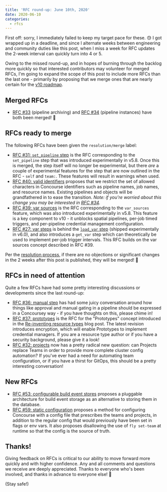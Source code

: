 ```yaml
---
title: 'RFC round-up: June 10th, 2020'
date: 2020-06-10
categories:
  - rfcs
---
```


First off: sorry, I immediately failed to keep my target pace for these. 😓 I got wrapped up in a deadline, and since I
alternate weeks between engineering and community duties like this post, when I miss a week for RFC updates the 2-week
interval can quickly turn into 4 or 5.

<!-- more -->

Owing to the missed round-up, and in hopes of burning through the backlog more quickly so that interested contributors
may volunteer for merged RFCs, I'm going to expand the scope of this post to include more RFCs than the last one -
primarily by proposing that we merge ones that are nearly certain for
the [v10 roadmap](../2019/2019-07-17-core-roadmap-towards-v10.md).

## Merged RFCs

- [RFC #33](https://github.com/concourse/rfcs/pull/33) (pipeline archiving)
  and [RFC #34](https://github.com/concourse/rfcs/pull/34) (pipeline instances) have both been merged! 🎉

## RFCs ready to merge

The following RFCs have been given the `resolution/merge` label:

- [RFC #31: `set_pipeline` step](https://github.com/concourse/rfcs/pull/31) is the RFC corresponding to the
  `set_pipeline` step that was introduced experimentally in v5.8. Once this is merged, the step itself will no longer be
  experimental, but there _are_ a couple of experimental features for the step that are now outlined in the RFC - `self`
  and `team:`. These features will result in warnings when used.
- [RFC #40: valid identifiers](https://github.com/concourse/rfcs/pull/40) proposes that we restrict the set of allowed
  characters in Concourse identifiers such as pipeline names, job names, and resource names. Existing pipelines and
  objects will be grandfathered in to ease the transition. _Note: if you're worried about this change you may be
  interested in [RFC #34](https://github.com/concourse/rfcs/pull/34)._
- [RFC #39: var sources](https://github.com/concourse/rfcs/pull/39) is the RFC corresponding to the `var_sources`
  feature, which was also introduced experimentally in v5.8. This feature is a key component to v10 - it unblocks
  spatial pipelines, per-job timed triggers, and per-pipeline credential management configuration.
- [RFC #27: var steps](https://github.com/concourse/rfcs/pull/27) is behind the [
  `load_var` step](https://concourse-ci.org/jobs.html#load-var-step) (shipped experimentally in v6.0), and also
  introduces a `get_var` step which can theoretically be used to implement per-job trigger intervals. This RFC builds on
  the var sources concept described in RFC #39.

Per the [resolution process](https://github.com/concourse/rfcs/blob/master/README.md#resolution), if there are no
objections or significant changes in the 2 weeks after this post is published, they will be merged! 🚀

## RFCs in need of attention

Quite a few RFCs have had some pretty interesting discussions or developments since the last round-up:

- [RFC #36: manual step](https://github.com/concourse/rfcs/pull/36) has had some juicy conversation around how things
  like approval and manual gating in a pipeline should be expressed in a Concoursey way - if you have thoughts on this,
  please chime in!
- [RFC #37: prototypes](https://github.com/concourse/rfcs/pull/37) is the RFC for the "Prototypes" concept introduced in
  the [Re-inventing resource types](../2019/2019-10-15-reinventing-resource-types.md) blog post. The latest revision
  introduces encryption, which will enable Prototypes to implement credential managers. If you are a resource type
  author or if you have a security background, please give it a look!
- [RFC #32: projects](https://github.com/concourse/rfcs/pull/32) now has a pretty radical new question: can Projects
  replace Teams in order to provide more complete cluster config automation? If you've ever had a need for automating
  team configuration, or if you have a thirst for GitOps, this should be a pretty interesting conversation!

## New RFCs

- [RFC #53: configurable build event stores](https://github.com/concourse/rfcs/pull/53) proposes a pluggable
  architecture for build event storage as an alternative to storing them in the database.
- [RFC #59: static configuration](https://github.com/concourse/rfcs/pull/59) proposes a method for configuring Concourse
  with a config file that prescribes the teams and projects, in addition to the regular config that would previously
  have been set in flags or env vars. It also proposes disallowing the use of `fly set-team` at runtime so that the
  config is the source of truth.

## Thanks!

Giving feedback on RFCs is critical to our ability to move forward more quickly and with higher confidence. Any and all
comments and questions we receive are deeply appreciated. Thanks to everyone who's been involved, and thanks in advance
to everyone else! 🙂

(Stay safe!)

